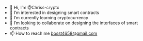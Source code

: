 - 👋 Hi, I’m @Chriss-crypto
- 👀 I’m interested in designing smart contracts 
- 🌱 I’m currently learning cryptocurrency 
- 💞️ I’m looking to collaborate on designing the interfaces of smart contracts 
- 📫 How to reach me bosst4658@gmail.com 

<!---
Chriss-crypto/Chriss-crypto is a ✨ special ✨ repository because its `README.md` (this file) appears on your GitHub profile.
You can click the Preview link to take a look at your changes.
--->
